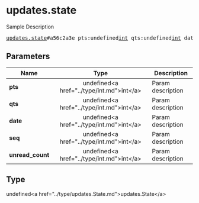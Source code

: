 # updates.state

Sample Description

<pre>
<a href="../constructor/updates.state.md">updates.state</a>#a56c2a3e pts:undefined<a href="../type/int.md">int</a> qts:undefined<a href="../type/int.md">int</a> date:undefined<a href="../type/int.md">int</a> seq:undefined<a href="../type/int.md">int</a> unread_count:undefined<a href="../type/int.md">int</a> = undefined<a href="../type/updates.State.md">updates.State</a>;
</pre>

## Parameters

| Name | Type | Description |
|------|:----:|-------------|
| **pts** | undefined&lt;a href=&#34;../type/int.md&#34;&gt;int&lt;/a&gt; | Param description |
| **qts** | undefined&lt;a href=&#34;../type/int.md&#34;&gt;int&lt;/a&gt; | Param description |
| **date** | undefined&lt;a href=&#34;../type/int.md&#34;&gt;int&lt;/a&gt; | Param description |
| **seq** | undefined&lt;a href=&#34;../type/int.md&#34;&gt;int&lt;/a&gt; | Param description |
| **unread_count** | undefined&lt;a href=&#34;../type/int.md&#34;&gt;int&lt;/a&gt; | Param description |

## Type

undefined&lt;a href=&#34;../type/updates.State.md&#34;&gt;updates.State&lt;/a&gt;

